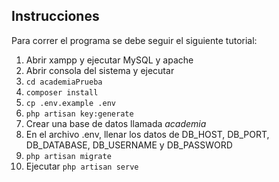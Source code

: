 ## Instrucciones

Para correr el programa se debe seguir el siguiente tutorial:

1. Abrir xampp y ejecutar MySQL y apache
2. Abrir consola del sistema y ejecutar
3. `cd academiaPrueba` 
4. `composer install`
5. `cp .env.example .env`
6. `php artisan key:generate` 
7. Crear una base de datos llamada *academia* 
8. En el archivo .env, llenar los datos de DB_HOST, DB_PORT, DB_DATABASE, DB_USERNAME y DB_PASSWORD
9. `php artisan migrate`
10. Ejecutar `php artisan serve`

